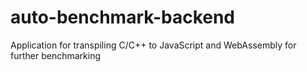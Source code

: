 # auto-benchmark-backend

Application for transpiling C/C++ to JavaScript and WebAssembly for further benchmarking
